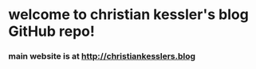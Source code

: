 # welcome to christian kessler's blog GitHub repo!

### main website is at http://christiankesslers.blog






